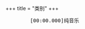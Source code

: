 +++
title = "类别"
+++

<link rel="stylesheet" href="../../css/APlayer.min.css">
<div id="aplayer">
	<pre class="aplayer-lrc-content">
        [00:00.000]纯音乐
    </pre>
</div>
<script src="../../js/APlayer.min.js"></script>

<script>
const ap = new APlayer({
    container: document.getElementById('aplayer'),
	fixed: false,
	mini: false,
	autoplay: false,
	theme: '#b7daff',
	loop: 'all',
	order: 'list',
	preload: 'auto',
	volume: 0.8,
    audio: [{
		name: 'White Magic',
		artist: 'Ujico Snail s house',
        url: '../../music/White Magic-Ujico Snail s house.mp3',
		cover: '../../music/White Magic-Ujico Snail s house.jpg',
		mutex: true,
		listFolded: true,
    }],
	lrcType: 2,
});
</script>
